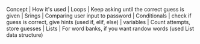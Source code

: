 Concept        | How it's used
               | 
Loops          | Keep asking until the correct guess is given
               |
Srings         | Comparing user input to password
               |
Conditionals   | check if guess is correct, give hints (used if, elif, else)
               | 
variables      | Count attempts, store guesses
               |
Lists          | For word banks, if you want randow words (used List data structure)